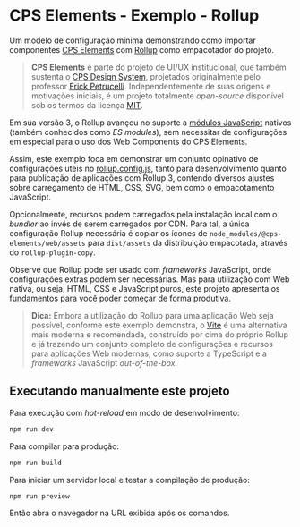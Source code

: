 # CPS Elements - Exemplo - Rollup

Um modelo de configuração mínima demonstrando como importar componentes [CPS Elements](https://github.com/cpsrepositorio/cps-elements) com [Rollup](https://rollupjs.org/) como empacotador do projeto.

> **CPS Elements** é parte do projeto de UI/UX institucional, que também sustenta o [CPS Design System](https://cpsrepositorio.github.io/cps-design-system/), projetados originalmente pelo professor [Erick Petrucelli](https://github.com/ErickPetru). Independentemente de suas origens e motivações iniciais, é um projeto totalmente _open-source_ disponível sob os termos da licença [MIT](https://github.com/cpsrepositorio/cps-elements/blob/main/LICENSE.md).

Em sua versão 3, o Rollup avançou no suporte a [módulos JavaScript](https://developer.mozilla.org/pt-BR/docs/Web/JavaScript/Guide/Modules) nativos (também conhecidos como _ES modules_), sem necessitar de configurações em especial para o uso dos Web Components do CPS Elements.

Assim, este exemplo foca em demonstrar um conjunto opinativo de configurações uteis no [rollup.config.js](./rollup.config.js), tanto para desenvolvimento quanto para publicação de aplicações com Rollup 3, contendo diversos ajustes sobre carregamento de HTML, CSS, SVG, bem como o empacotamento JavaScript.

Opcionalmente, recursos podem carregados pela instalação local com o _bundler_ ao invés de serem carregados por CDN. Para tal, a única configuração Rollup necessária é copiar os ícones de `node_modules/@cps-elements/web/assets` para `dist/assets` da distribuição empacotada, através do `rollup-plugin-copy`.

Observe que Rollup pode ser usado com _frameworks_ JavaScript, onde configurações extras podem ser necessárias. Mas para utilização com Web nativa, ou seja, HTML, CSS e JavaScript puros, este projeto apresenta os fundamentos para você poder começar de forma produtiva.

> **Dica:** Embora a utilização do Rollup para uma aplicação Web seja possível, conforme este exemplo demonstra, o [Vite](https://vitejs.dev/) é uma alternativa mais moderna e recomendada, construído por cima do próprio Rollup e já trazendo um conjunto completo de configurações e recursos para aplicações Web modernas, como suporte a TypeScript e a _frameworks_ JavaScript _out-of-the-box_.

## Executando manualmente este projeto

Para execução com _hot-reload_ em modo de desenvolvimento:

```sh
npm run dev
```

Para compilar para produção:

```sh
npm run build
```

Para iniciar um servidor local e testar a compilação de produção:

```sh
npm run preview
```

Então abra o navegador na URL exibida após os comandos.
